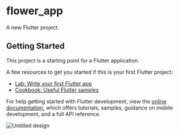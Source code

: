 # flower_app

A new Flutter project.

## Getting Started

This project is a starting point for a Flutter application.

A few resources to get you started if this is your first Flutter project:

- [Lab: Write your first Flutter app](https://docs.flutter.dev/get-started/codelab)
- [Cookbook: Useful Flutter samples](https://docs.flutter.dev/cookbook)

For help getting started with Flutter development, view the
[online documentation](https://docs.flutter.dev/), which offers tutorials,
samples, guidance on mobile development, and a full API reference.

![Untitled design](https://github.com/Romaryo935/albs-ecommerce-app/assets/64667507/ec16bbb5-5863-49cb-bdc1-1fa373710c7a)
